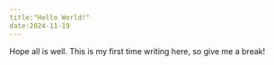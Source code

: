 ```yaml
---
title:"Hello World!"
date:2024-11-19
---
```


Hope all is well. This is my first time writing here, so give me a break!
